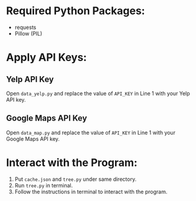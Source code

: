 # Required Python Packages:
 - requests
 - Pillow (PIL)

# Apply API Keys:

## Yelp API Key

Open `data_yelp.py` and replace the value of `API_KEY` in Line 1 with your Yelp API key.

## Google Maps API Key

Open `data_map.py` and replace the value of `API_KEY` in Line 1 with your Google Maps API key.

# Interact with the Program:

1. Put `cache.json` and `tree.py` under same directory.
2. Run `tree.py` in terminal.
3. Follow the instructions in terminal to interact with the program.